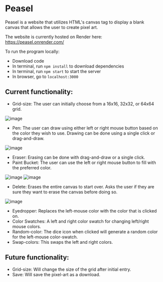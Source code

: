 # Peasel

Peasel is a website that utilizes HTML's canvas tag to display a blank canvas that allows the user to create pixel art. 

The website is currently hosted on Render here: https://peasel.onrender.com/

To run the program locally:
* Download code
* In terminal, run `npm install` to download dependencies
* In terminal, run `npm start` to start the server
* In browser, go to  `localhost:3000`

## Current functionality:

* Grid-size: The user can initially choose from a 16x16, 32x32, or 64x64 grid.
  
![image](https://github.com/s-egge/peasel/assets/102624422/298b1fec-ddc2-46be-82f2-c1049e626178)

* Pen: The user can draw using either left or right mouse button based on the color they wish to use. Drawing can be done using a single click or drag-and-draw.

![image](https://github.com/s-egge/peasel/assets/102624422/4d24aee6-d83b-46e1-a777-7b87c4161b6a)

* Eraser: Erasing can be done with drag-and-draw or a single click.
* Paint Bucket: The user can use the left or right mouse button to fill with the preferred color.
  
![image](https://github.com/s-egge/peasel/assets/102624422/acd5effc-08f2-401e-915c-bb98b11d3c96)
![image](https://github.com/s-egge/peasel/assets/102624422/56c3eec7-9aa4-4efb-948f-9b892c248fe7)

* Delete: Erases the entire canvas to start over. Asks the user if they are sure they want to erase the canvas before doing so.

![image](https://github.com/s-egge/peasel/assets/102624422/396e41cf-8c6f-4446-88d8-ab04cfce9e1b)

* Eyedropper: Replaces the left-mouse color with the color that is clicked on.
* Color Swatches: A left and right color swatch for changing left/right mouse colors.
* Random-color: The dice icon when clicked will generate a random color for the left-mouse color-swatch.
* Swap-colors: This swaps the left and right colors.

## Future functionality:

* Grid-size: Will change the size of the grid after initial entry.
* Save: Will save the pixel-art as a download.

